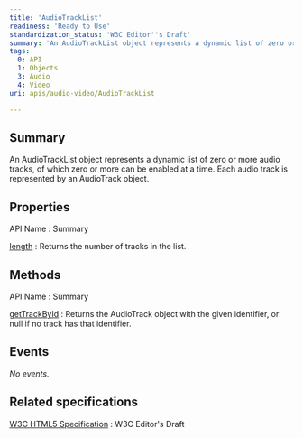 ```yaml
---
title: 'AudioTrackList'
readiness: 'Ready to Use'
standardization_status: 'W3C Editor''s Draft'
summary: 'An AudioTrackList object represents a dynamic list of zero or more audio tracks, of which zero or more can be enabled at a time. Each audio track is represented by an AudioTrack object.'
tags:
  0: API
  1: Objects
  3: Audio
  4: Video
uri: apis/audio-video/AudioTrackList

---
```

## Summary

An AudioTrackList object represents a dynamic list of zero or more audio tracks, of which zero or more can be enabled at a time. Each audio track is represented by an AudioTrack object.

## Properties

API Name
:   Summary

[length](/apis/audio-video/AudioTrackList/length)
:   Returns the number of tracks in the list.

## Methods

API Name
:   Summary

[getTrackById](/apis/audio-video/AudioTrackList/getTrackById)
:   Returns the AudioTrack object with the given identifier, or null if no track has that identifier.

## Events

*No events.*

## Related specifications

[W3C HTML5 Specification](http://dev.w3.org/html5/spec/single-page.html)
:   W3C Editor's Draft
